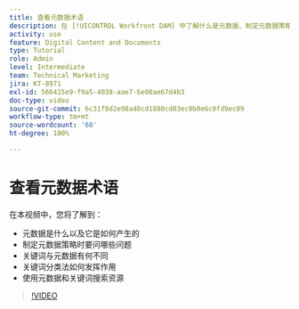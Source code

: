 ```yaml
---
title: 查看元数据术语
description: 在 [!UICONTROL Workfront DAM] 中了解什么是元数据、制定元数据策略时要问哪些问题以及更多信息。
activity: use
feature: Digital Content and Documents
type: Tutorial
role: Admin
level: Intermediate
team: Technical Marketing
jira: KT-8971
exl-id: 566415e9-f9a5-4038-aae7-6e08ae67d4b3
doc-type: video
source-git-commit: 6c31f8d2e98ad8cd1880cd03ec0b0e6c0fd9ec09
workflow-type: tm+mt
source-wordcount: '68'
ht-degree: 100%

---
```


# 查看元数据术语

在本视频中，您将了解到：

* 元数据是什么以及它是如何产生的
* 制定元数据策略时要问哪些问题
* 关键词与元数据有何不同
* 关键词分类法如何发挥作用
* 使用元数据和关键词搜索资源

>[!VIDEO](https://video.tv.adobe.com/v/335234/?quality=12&learn=on)
